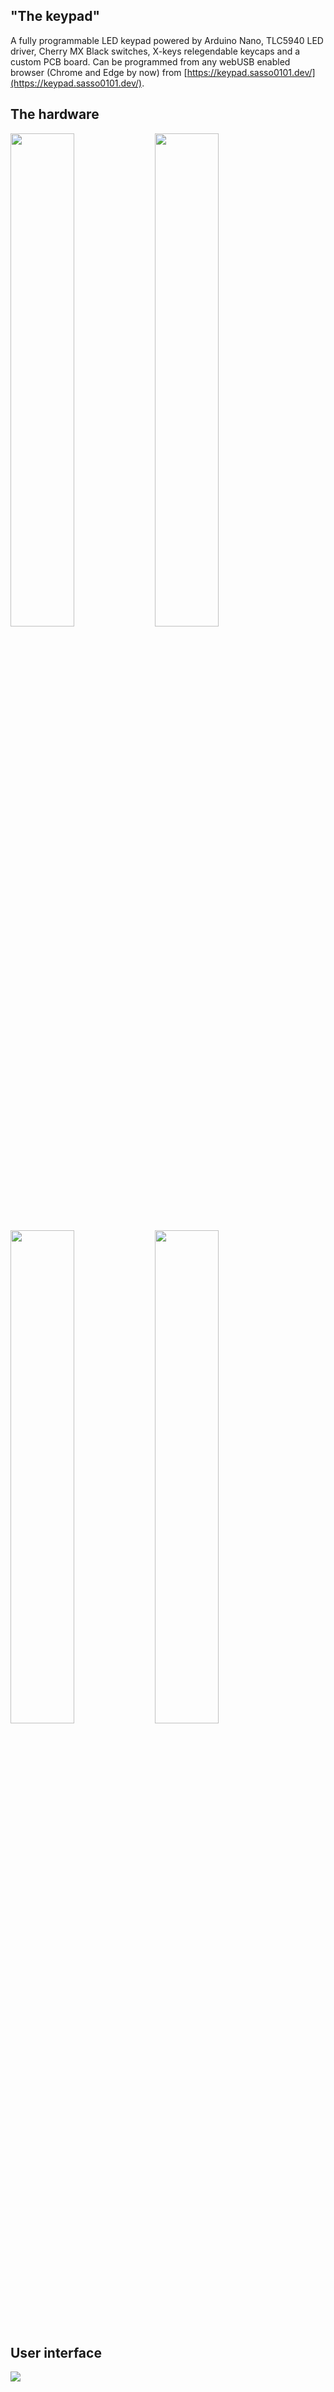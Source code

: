 ## "The keypad"
A fully programmable LED keypad powered by Arduino Nano, TLC5940 LED driver, Cherry MX Black switches, X-keys relegendable keycaps and a custom PCB board.
Can be programmed from any webUSB enabled browser (Chrome and Edge by now) from [https://keypad.sasso0101.dev/](https://keypad.sasso0101.dev/).
## The hardware
<img src="https://user-images.githubusercontent.com/31074608/101989325-e71f8000-3c9f-11eb-9076-556f9560988c.png" width="45%"></img> <img src="https://user-images.githubusercontent.com/31074608/101989360-2cdc4880-3ca0-11eb-8291-b8470b5af7c1.jpg" width="45%"></img> <img src="https://user-images.githubusercontent.com/31074608/101989393-47162680-3ca0-11eb-9d93-c911962d9a61.jpg" width="45%"></img> <img src="https://user-images.githubusercontent.com/31074608/101989374-382f7400-3ca0-11eb-974a-4218cb5c77e2.jpg" width="45%"></img> 
## User interface
<img src="https://user-images.githubusercontent.com/31074608/101989351-1e8e2c80-3ca0-11eb-9f24-c4e0b17405cd.png"></img>
